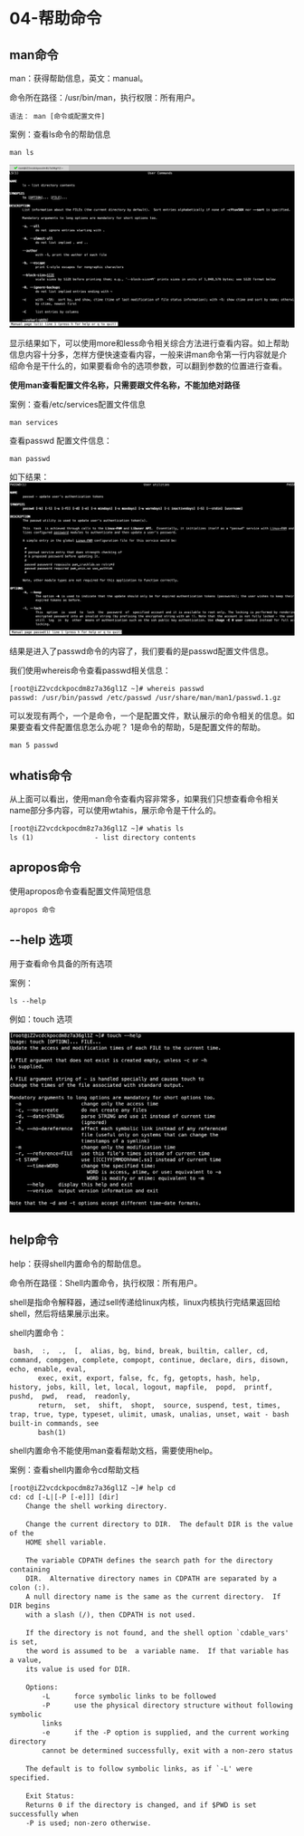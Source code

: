 # 04-帮助命令


## man命令

man：获得帮助信息，英文：manual。

命令所在路径：/usr/bin/man，执行权限：所有用户。

```
语法： man [命令或配置文件]
```

案例：查看ls命令的帮助信息

```
man ls
```

![](_v_images/20201218135321892_1408192615.png)


显示结果如下，可以使用more和less命令相关综合方法进行查看内容。如上帮助信息内容十分多，怎样方便快速查看内容，一般来讲man命令第一行内容就是介绍命令是干什么的，如果要看命令的选项参数，可以翻到参数的位置进行查看。



**使用man查看配置文件名称，只需要跟文件名称，不能加绝对路径**

案例：查看/etc/services配置文件信息

```
man services 
```

查看passwd 配置文件信息：

```
man passwd
```

如下结果：
![](_v_images/20201218141135990_76006718.png)


结果是进入了passwd命令的内容了，我们要看的是passwd配置文件信息。

我们使用whereis命令查看passwd相关信息：

```
[root@iZ2vcdckpocdm8z7a36gl1Z ~]# whereis passwd
passwd: /usr/bin/passwd /etc/passwd /usr/share/man/man1/passwd.1.gz
```

可以发现有两个，一个是命令，一个是配置文件，默认展示的命令相关的信息。如果要查看文件配置信息怎么办呢？ 1是命令的帮助，5是配置文件的帮助。

```
man 5 passwd
```


## whatis命令

从上面可以看出，使用man命令查看内容非常多，如果我们只想查看命令相关name部分多内容，可以使用wtahis，展示命令是干什么的。

```
[root@iZ2vcdckpocdm8z7a36gl1Z ~]# whatis ls
ls (1)               - list directory contents
```


## apropos命令

使用apropos命令查看配置文件简短信息

```
apropos 命令
```

## --help 选项

用于查看命令具备的所有选项

案例：

```
ls --help
```

例如：touch 选项

![](_v_images/20201218142335669_1381641654.png)




## help命令

help：获得shell内置命令的帮助信息。

命令所在路径：Shell内置命令，执行权限：所有用户。


shell是指命令解释器，通过sell传递给linux内核，linux内核执行完结果返回给shell，然后将结果展示出来。


shell内置命令：

```
 bash,  :,  .,  [,  alias, bg, bind, break, builtin, caller, cd, command, compgen, complete, compopt, continue, declare, dirs, disown, echo, enable, eval,
       exec, exit, export, false, fc, fg, getopts, hash, help, history, jobs, kill, let, local, logout, mapfile,  popd,  printf,  pushd,  pwd,  read,  readonly,
       return,  set,  shift,  shopt,  source, suspend, test, times, trap, true, type, typeset, ulimit, umask, unalias, unset, wait - bash built-in commands, see
       bash(1)
```

shell内置命令不能使用man查看帮助文档，需要使用help。



案例：查看shell内置命令cd帮助文档

```
[root@iZ2vcdckpocdm8z7a36gl1Z ~]# help cd 
cd: cd [-L|[-P [-e]]] [dir]
    Change the shell working directory.
    
    Change the current directory to DIR.  The default DIR is the value of the
    HOME shell variable.
    
    The variable CDPATH defines the search path for the directory containing
    DIR.  Alternative directory names in CDPATH are separated by a colon (:).
    A null directory name is the same as the current directory.  If DIR begins
    with a slash (/), then CDPATH is not used.
    
    If the directory is not found, and the shell option `cdable_vars' is set,
    the word is assumed to be  a variable name.  If that variable has a value,
    its value is used for DIR.
    
    Options:
        -L      force symbolic links to be followed
        -P      use the physical directory structure without following symbolic
        links
        -e      if the -P option is supplied, and the current working directory
        cannot be determined successfully, exit with a non-zero status
    
    The default is to follow symbolic links, as if `-L' were specified.
    
    Exit Status:
    Returns 0 if the directory is changed, and if $PWD is set successfully when
    -P is used; non-zero otherwise.
```